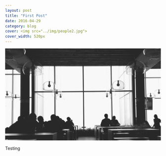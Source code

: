 ```yaml
---
layout: post
title: "First Post"
date: 2016-04-29
category: blog
cover: <img src="../img/people2.jpg">
cover_width: 520px
---
```


<img src="../img/people2.jpg">

Testing
